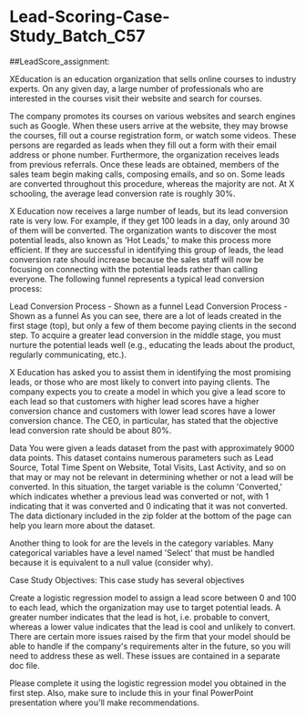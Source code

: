 # Lead-Scoring-Case-Study_Batch_C57

##LeadScore_assignment:

XEducation is an education organization that sells online courses to industry experts. On any given day, a large number of professionals who are interested in the courses visit their website and search for courses.

The company promotes its courses on various websites and search engines such as Google. When these users arrive at the website, they may browse the courses, fill out a course registration form, or watch some videos. These persons are regarded as leads when they fill out a form with their email address or phone number. Furthermore, the organization receives leads from previous referrals. Once these leads are obtained, members of the sales team begin making calls, composing emails, and so on. Some leads are converted throughout this procedure, whereas the majority are not. At X schooling, the average lead conversion rate is roughly 30%.

X Education now receives a large number of leads, but its lead conversion rate is very low. For example, if they get 100 leads in a day, only around 30 of them will be converted. The organization wants to discover the most potential leads, also known as 'Hot Leads,' to make this process more efficient. If they are successful in identifying this group of leads, the lead conversion rate should increase because the sales staff will now be focusing on connecting with the potential leads rather than calling everyone. The following funnel represents a typical lead conversion process:

Lead Conversion Process - Shown as a funnel Lead Conversion Process - Shown as a funnel As you can see, there are a lot of leads created in the first stage (top), but only a few of them become paying clients in the second step. To acquire a greater lead conversion in the middle stage, you must nurture the potential leads well (e.g., educating the leads about the product, regularly communicating, etc.).

X Education has asked you to assist them in identifying the most promising leads, or those who are most likely to convert into paying clients. The company expects you to create a model in which you give a lead score to each lead so that customers with higher lead scores have a higher conversion chance and customers with lower lead scores have a lower conversion chance. The CEO, in particular, has stated that the objective lead conversion rate should be about 80%.

Data You were given a leads dataset from the past with approximately 9000 data points. This dataset contains numerous parameters such as Lead Source, Total Time Spent on Website, Total Visits, Last Activity, and so on that may or may not be relevant in determining whether or not a lead will be converted. In this situation, the target variable is the column 'Converted,' which indicates whether a previous lead was converted or not, with 1 indicating that it was converted and 0 indicating that it was not converted. The data dictionary included in the zip folder at the bottom of the page can help you learn more about the dataset.

Another thing to look for are the levels in the category variables. Many categorical variables have a level named 'Select' that must be handled because it is equivalent to a null value (consider why).

Case Study Objectives: This case study has several objectives

Create a logistic regression model to assign a lead score between 0 and 100 to each lead, which the organization may use to target potential leads. A greater number indicates that the lead is hot, i.e. probable to convert, whereas a lower value indicates that the lead is cool and unlikely to convert. There are certain more issues raised by the firm that your model should be able to handle if the company's requirements alter in the future, so you will need to address these as well. These issues are contained in a separate doc file. 

Please complete it using the logistic regression model you obtained in the first step. Also, make sure to include this in your final PowerPoint presentation where you'll make recommendations.
